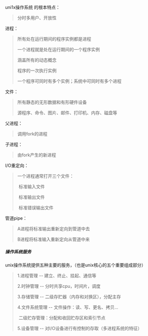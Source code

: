 uni1x操作系统 的根本特点：

> 分时多用户、开放性

进程：

> 所有处在运行期间的程序实例都是进程
>
> 一个进程就是处在运行期间的一个程序实例
>
> 涵盖所有的动态概念
>
> 程序的一次执行实例
>
> 一个程序可同时有多个实例；系统中可同时有多个进程

文件：

> 所有静态的无形数据和有形硬件设备
>
> 源程序、命令、图片、邮件、打印机、内存、磁盘等

父进程：

> 调用fork的进程

子进程：

> 由fork产生的新进程

I/O重定向：

> 一个进程通常打开三个文件：
>
> ​	标准输入文件
>
> ​	标准输出文件
>
> ​	标准错误输出文件

管道pipe：

> A进程将标准输出重新定向到管道中去
>
> B进程将标准输入重新定向从管道中来

##### 操作系统服务

unix操作系统提供五种主要的服务，（也是unix核心的五个重要组成部分）

> 1.进程管理 -- 建立、终止、挂起、通信等
>
> 2.时钟管理 -- 分时共享cpu，时间片，调度
>
> 3.存储管理 -- 二级存贮器（内存和对换区），分配主存
>
> 4.文件系统管理 -- 文件操作：读、写、更名、拷贝...
>
> ​				二级贮存管理：分配和收回贮存区和索引节点
>
> 5.设备管理 -- 对I/O设备进行有控制的存取（多进程系统的特征）

































